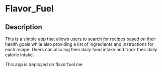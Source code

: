 # Flavor_Fuel

## Description

This is a simple app that allows users to search for recipes based on their health goals while also providing a list of ingredients and instructions for each recipe. Users can also log their daily food intake and track their daily calorie intake.

This app is deployed on flavorfuel.me
